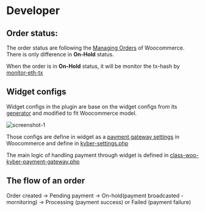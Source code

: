 # Developer

## Order status:

The order status are following the [Managing Orders](https://docs.woocommerce.com/document/managing-orders/) of Woocommerce. There is only difference in **On-Hold** status.

When the order is in **On-Hold** status, it will be monitor the tx-hash by [monitor-eth-tx](https://packagist.org/packages/tranbaohuy/monitor-eth-tx)

## Widget configs

Widget configs in the plugin are base on the widget configs from its [generator](https://developer.kyber.network/docs/WidgetGenerator/) and modified to fit Woocommerce model.

![screenshot-1](./assets/images/screenshot-1.png)

Those configs are define in widget as a [payment gateway settings](https://docs.woocommerce.com/document/payment-gateway-api/) in Woocommerce and define in [kyber-settings.php](kyber-settings.php)

The main logic of handling payment through widget is defined in [class-woo-kyber-payment-gateway.php](./includes/class-woo-kyber-payment-gateway.php)

## The flow of an order

Order created -> Pending payment -> On-hold(payment broadcasted - mornitoring) -> Processing (payment success) or Failed (payment failure)